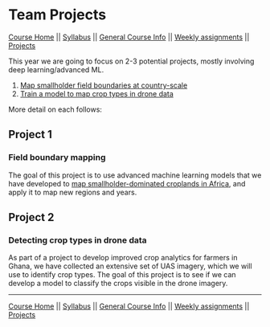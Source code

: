 Team Projects
================

[Course Home](../../README.md) \|\| [Syllabus](syllabus.md) \|\|
[General Course Info](general-information.md) \|\| [Weekly
assignments](assignments.md) \|\| [Projects](../projects/projects.md)

This year we are going to focus on 2-3 potential projects, mostly
involving deep learning/advanced ML.

1.  [Map smallholder field boundaries at country-scale](#project-1)
2.  [Train a model to map crop types in drone data](#project-2)

More detail on each follows:

## Project 1

### Field boundary mapping

The goal of this project is to use advanced machine learning models that
we have developed to [map smallholder-dominated croplands in
Africa](mappingafrica.io), and apply it to map new regions and years.

## Project 2

### Detecting crop types in drone data

As part of a project to develop improved crop analytics for farmers in
Ghana, we have collected an extensive set of UAS imagery, which we will
use to identify crop types. The goal of this project is to see if we can
develop a model to classify the crops visible in the drone imagery.

------------------------------------------------------------------------

[Course Home](../../README.md) \|\| [Syllabus](syllabus.md) \|\|
[General Course Info](general-information.md) \|\| [Weekly
assignments](assignments.md) \|\| [Projects](../projects/projects.md)
